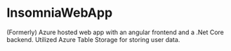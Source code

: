 # InsomniaWebApp

(Formerly) Azure hosted web app with an angular frontend and a .Net Core backend. Utilized Azure Table Storage for storing user data.
